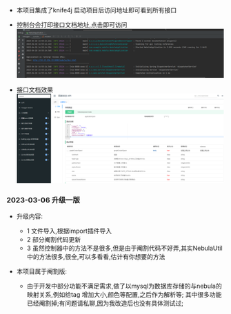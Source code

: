 - 本项目集成了knife4j 启动项目后访问地址即可看到所有接口 

- 控制台会打印接口文档地址,点击即可访问
![img.png](img.png)
- 接口文档效果
![img_1.png](img_1.png)


### 2023-03-06 升级一版
- 升级内容: 
    - 1 文件导入,根据import插件导入
    - 2 部分阉割代码更新
    - 3 虽然控制器中的方法不是很多,但是由于阉割代码不好弄,其实NebulaUtil中的方法很多,很全,可以多看看,估计有你想要的方法


- 本项目属于阉割版: 
  - 由于开发中部分功能不满足需求,做了以mysql为数据库存储的与nebula的映射关系,例如给tag 增加大小,颜色等配置,之后作为解析等;
                  其中很多功能已经阉割掉;有问题请私聊,因为我改造后也没有具体测试过;






